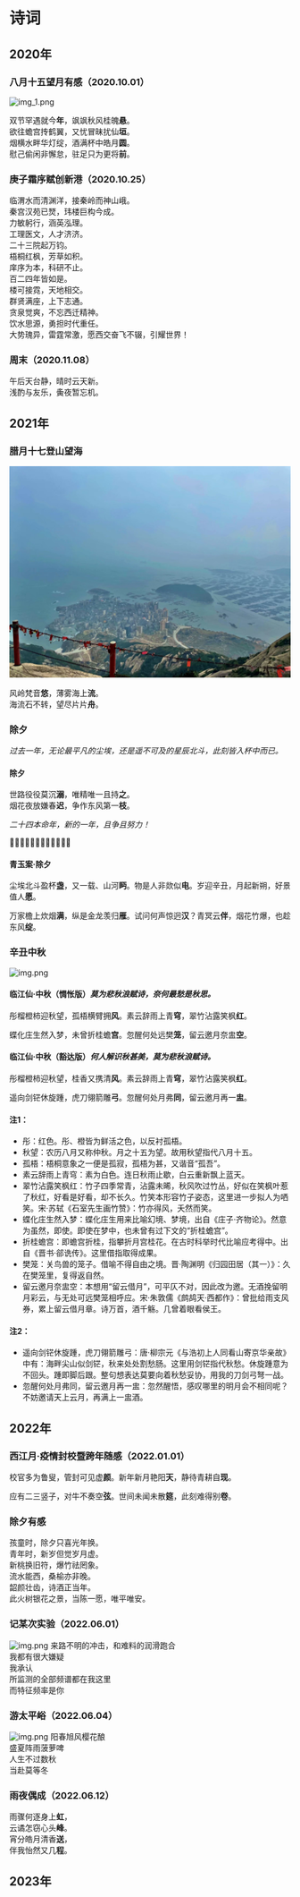 # 诗词

## 2020年
### **八月十五望月有感（2020.10.01）**
![img_1.png](Mid-Autumn-and-National-Day.png)

双节罕遇就今**年**，飒飒秋风桂魄**悬**。  
欲往蟾宫抟鹤翼，又忧冒昧扰仙**垣**。  
烟横水畔华灯绽，酒满杯中皓月**圆**。  
慰己偷闲非懈怠，驻足只为更将**前**。  

### 庚子霜序赋创新港（2020.10.25）
临渭水而清渊洋，接秦岭而神山峨。  
秦宫汉苑已燹，玮楼巨构今成。  
力敏躬行，涵英泓理。  
工理医文，人才济济。  
二十三院起万钧。  
梧桐红枫，芳草如积。  
庠序为本，科研不止。  
百二四年皆如是。  
楼可接霓，天地相交。  
群贤满座，上下志通。  
贪泉觉爽，不忘西迁精神。  
饮水思源，勇担时代重任。  
大势瑰异，雷霆常激，愿西交奋飞不辍，引耀世界！  

### 周末（2020.11.08）
午后天台静，晴时云天新。  
浅酌与友乐，夤夜暂忘机。


## 2021年

### 腊月十七登山望海
![img_3.png](Mountains-Sea.png)

风岭梵音**悠**，薄雾海上**流**。  
海流石不转，望尽片片**舟**。

### 除夕
_过去一年，无论最平凡的尘埃，还是遥不可及的星辰北斗，此刻皆入杯中而已。_
#### 除夕
世路役役莫沉**溺**，唯精唯一且持**之**。  
烟花夜放嫌春**迟**，争作东风第一**枝**。

_二十四本命年，新的一年，且争且努力！_

🐂🐂🐂🐂🐂🐂🐂🐂🐂🐂🐂🐂 

#### 青玉案·除夕 

尘埃北斗盈杯**盏**，又一载、山河**眄**。物是人非欻似**电**。岁迎辛丑，月起新朔，好景值人**愿**。 

万家檐上炊烟**满**，纵是金龙羡归**雁**。试问何声惊迥**汉**？青冥云**伴**，烟花竹爆，也趁东风**绽**。


### 辛丑中秋
![img.png](Mid-Autumn.png)
#### 临江仙·中秋（惆怅版）_莫为悲秋浪赋诗，奈何最愁是秋思。_
彤榴橙柿迎秋望，孤梧横臂拥**风**。素云辞雨上青**穹**，翠竹沾露笑枫**红**。

蝶化庄生然入梦，未曾折桂蟾**宫**。忽醒何处远樊**笼**，留云邀月奈盅**空**。


#### 临江仙·中秋（豁达版）_何人解识秋甚美，莫为悲秋浪赋诗。_
彤榴橙柿迎秋望，桂香又携清**风**。素云辞雨上青**穹**，翠竹沾露笑枫**红**。

遥向剑铓休旋踵，虎刀翎箭雕**弓**。忽醒何处月弗**同**，留云邀月再一**盅**。

#### 注1：
- 彤：红色。彤、橙皆为鲜活之色，以反衬孤梧。
- 秋望：农历八月又称仲秋。月之十五为望。故用秋望指代八月十五。
- 孤梧：梧桐意象之一便是孤寂，孤梧为甚，又谐音“孤吾”。
- 素云辞雨上青穹：素为白色。连日秋雨止歇，白云重新飘上蓝天。
- 翠竹沾露笑枫红：竹子四季常青，沾露未晞，秋风吹过竹丛，好似在笑枫叶惹了秋红，好看是好看，却不长久。竹笑本形容竹子姿态，这里进一步拟人为哂笑。宋·苏轼《石室先生画竹赞》：竹亦得风，夭然而笑。
- 蝶化庄生然入梦：蝶化庄生用来比喻幻境、梦境，出自《庄子·齐物论》。然意为虽然，即使。即使在梦中，也未曾有过下文的“折桂蟾宫”。
- 折桂蟾宫：即蟾宫折桂，指攀折月宫桂花。在古时科举时代比喻应考得中。出自《晋书·郤诜传》。这里借指取得成果。
- 樊笼：关鸟兽的笼子。借喻不得自由之境。晋·陶渊明《归园田居（其一）》：久在樊笼里，复得返自然。
- 留云邀月奈盅空：本想用“留云借月”，可平仄不对，因此改为邀。无酒挽留明月彩云，与无处可远樊笼相呼应。宋·朱敦儒《鹧鸪天·西都作》：曾批给雨支风券，累上留云借月章。诗万首，酒千觞。几曾着眼看侯王。
#### 注2：
- 遥向剑铓休旋踵，虎刀翎箭雕弓：唐·柳宗元《与浩初上人同看山寄京华亲故》中有：海畔尖山似剑铓，秋来处处割愁肠。这里用剑铓指代秋愁。休旋踵意为不回头。踵即脚后跟。整句想表达莫要向着秋愁妥协，用我的刀剑弓弩一战。
- 忽醒何处月弗同，留云邀月再一盅：忽然醒悟，感叹哪里的明月会不相同呢？不妨邀请天上云月，再满上一盅酒。

## 2022年

### 西江月·疫情封校暨跨年随感（2022.01.01）
校官多为鲁叟，管封可见虚**颜**。新年新月艳阳**天**，静待青耕自**现**。

应有二三竖子，对牛不奏空**弦**。世间未闻未散**筵**，此刻难得别**卷**。

### 除夕有感
孩童时，除夕只喜光年换。  
青年时，新岁但觉岁月虚。  
新桃换旧符，爆竹祛罔象。  
流水能西，桑榆亦非晚。  
韶颜壮齿，诗酒正当年。  
此火树银花之景，当陈一愿，唯平唯安。

### 记某次实验（2022.06.01）
![img.png](experiment.png)
来路不明的冲击，和难料的润滑跑合  
我都有很大嫌疑  
我承认  
所监测的全部频谱都在我这里  
而特征频率是你

### 游太平峪（2022.06.04）
![img.png](Taiping-mountain.png)
阳春旭风樱花酿  
盛夏阵雨菠萝啤  
人生不过数秋  
当赴莫等冬

### 雨夜偶成（2022.06.12）
雨骤何逐身上**虹**，  
云谲怎窃心头**峰**。  
宵分皓月清香**送**，  
伴我怡然又几**程**。  


## 2023年
